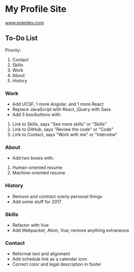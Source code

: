 # My Profile Site

www.eideldev.com

## To-Do List

Priority:
1) Contact
2) Skills
3) Work
4) About
5) History

### Work
* Add UCSF, 1 more Angular, and 1 more React
* Replace JavaScript with React, jQuery with Sass
* Add 3 box/buttons with:
1) Link to Skills, says "See more skills" or "Skills"
2) Link to GitHub, says "Review the code" or "Code"
3) Link to Contact, says "Work with me" or "Interview"

### About
* Add two boxes with:
1) Human-oriented resume
2) Machine-oriented resume

### History
* Remove and contract overly personal things
* Add some stuff for 2017

### Skills
* Refactor with Vue
* Add Webpacket, Atom, Vue; remove anything extraneous

### Contact
* Reformat text and alignment
* Add schedule link as a calendar icon
* Correct color and legal description in footer
